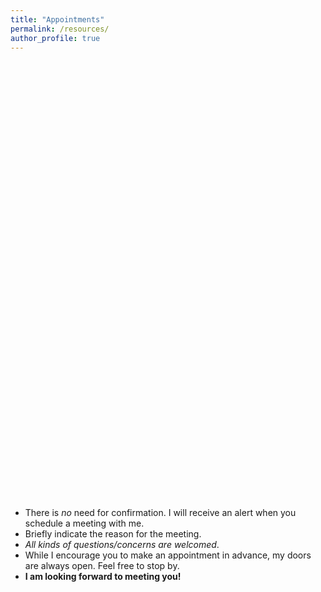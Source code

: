 ```yaml
---
title: "Appointments"
permalink: /resources/
author_profile: true
---
```


<!-- Calendly inline widget begin -->
<div class="calendly-inline-widget" data-url="https://calendly.com/bahamonde" style="min-width:320px;height:700px;"></div>
<script type="text/javascript" src="https://assets.calendly.com/assets/external/widget.js" async></script>
<!-- Calendly inline widget end -->


* There is *no* need for confirmation. I will receive an alert when you schedule a meeting with me. 
* Briefly indicate the reason for the meeting. 
* *All kinds of questions/concerns are welcomed*. 
* While I encourage you to make an appointment in advance, my doors are always open. Feel free to stop by.
* **I am looking forward to meeting you!**
